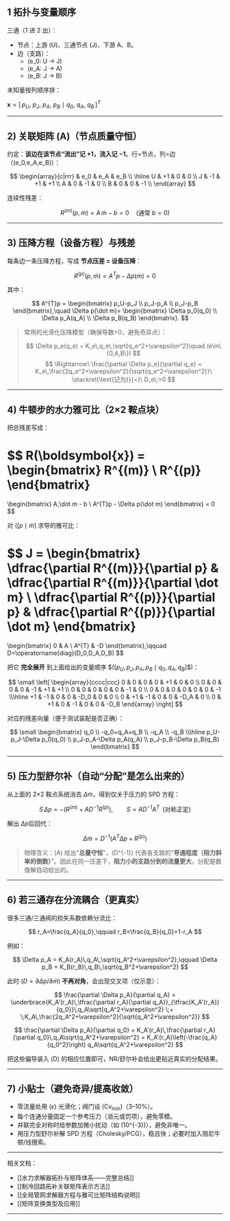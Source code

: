 
## 1 拓扑与变量顺序

三通（1 进 2 出）：
- 节点：上游 \(U\)、三通节点 \(J\)、下游 A、B。
- 边（支路）：
  - \(e_0: U $\to$ J\)
  - \(e_A: J $\to$ A\)
  - \(e_B: J $\to$ B\)

未知量按列顺序排：

$\boldsymbol{x} = [\,p_U,\ p_J,\ p_A,\ p_B\ \mid\ q_0,\ q_A,\ q_B\,]^T$


---

## 2) 关联矩阵 \(A\)（节点质量守恒）

约定：**该边在该节点“流出”记 +1，流入记 −1**。行=节点，列=边（\(e_0,e_A,e_B\)）：

$$
\begin{array}{c|rrr}
 & e_0 & e_A & e_B \\
\hline
U & +1 & 0 & 0 \\
J & -1 & +1 & +1 \\
A & 0 & -1 & 0 \\
B & 0 & 0 & -1 \\
\end{array}
$$

连续性残差：

$$
R^{(m)}(p,\dot m)=A\,\dot m - b = 0 \quad (\text{通常 } b=0)
$$

---

## 3) 压降方程（设备方程）与残差

每条边一条压降方程，写成 **节点压差 = 设备压降**：

$$
R^{(p)}(p,\dot m)=A^{T}p-\Delta p(\dot m)=0
$$

其中：

$$
A^{T}p =
\begin{bmatrix}
 p_U-p_J \\
 p_J-p_A \\
 p_J-p_B
\end{bmatrix},\quad
\Delta p(\dot m)=
\begin{bmatrix}
 \Delta p_0(q_0) \\
 \Delta p_A(q_A) \\
 \Delta p_B(q_B)
\end{bmatrix}.
$$

> 常用的光滑化压降模型（确保导数>0，避免奇异点）：
>
> $$
> \Delta p_e(q_e) = K_e\,q_e\,\sqrt{q_e^2+\varepsilon^2}\quad (e\in\{0,A,B\})
> $$
> $$
> \Rightarrow\ \frac{\partial \Delta p_e}{\partial q_e}
> = K_e\,\frac{2q_e^2+\varepsilon^2}{\sqrt{q_e^2+\varepsilon^2}}\ \stackrel{\text{记为}}{=}\ D_e\;>0
> $$

---

## 4) 牛顿步的水力雅可比（2×2 鞍点块）

把总残差写成：

$$
R(\boldsymbol{x}) =
\begin{bmatrix}
 R^{(m)} \\
 R^{(p)}
\end{bmatrix}
=
\begin{bmatrix}
 A\,\dot m - b \\
 A^{T}p - \Delta p(\dot m)
\end{bmatrix} = 0
$$

对 $([p\mid\dot m]$ 求导的雅可比：

$$
J =
\begin{bmatrix}
 \dfrac{\partial R^{(m)}}{\partial p} & \dfrac{\partial R^{(m)}}{\partial \dot m} \\
 \dfrac{\partial R^{(p)}}{\partial p} & \dfrac{\partial R^{(p)}}{\partial \dot m}
\end{bmatrix}
=
\begin{bmatrix}
 0 & A \\
 A^{T} & -D
\end{bmatrix},\qquad D=\operatorname{diag}(D_0,D_A,D_B)
$$

把它 **完全展开** 到上面给出的变量顺序 $\$([p_U,p_J,p_A,p_B\mid q_0,q_A,q_B]$$\)：

$$
\small
\left[
\begin{array}{cccc|ccc}
 0 & 0 & 0 & 0 & +1 & 0 & 0 \\
 0 & 0 & 0 & 0 & -1 & +1 & +1 \\
 0 & 0 & 0 & 0 & 0 & -1 & 0 \\
 0 & 0 & 0 & 0 & 0 & 0 & -1 \\\hline
 +1 & -1 & 0 & 0 & -D_0 & 0 & 0 \\
 0 & +1 & -1 & 0 & 0 & -D_A & 0 \\
 0 & +1 & 0 & -1 & 0 & 0 & -D_B
\end{array}
\right]
$$

对应的残差向量（便于测试装配是否正确）：

$$
\small
\begin{bmatrix}
 q_0 \\
 -q_0+q_A+q_B \\
 -q_A \\
 -q_B \\\hline
 p_U-p_J-\Delta p_0(q_0) \\
 p_J-p_A-\Delta p_A(q_A) \\
 p_J-p_B-\Delta p_B(q_B)
\end{bmatrix}
$$

---

## 5) 压力型舒尔补（自动“分配”是怎么出来的）

从上面的 2×2 鞍点系统消去 $\Delta\dot m$，得到仅关于压力的 SPD 方程：

$$
S\,\Delta p = -\big(R^{(m)} + A D^{-1} R^{(p)}\big),\qquad S = A D^{-1}A^{T}\;\;\text{(对称正定)}
$$

解出 $\Delta p$后回代：

$$
\Delta\dot m = D^{-1}\big(A^{T}\Delta p + R^{(p)}\big)
$$

> 物理含义：\(A\) 给出“**总量守恒**”，\(D^{-1}\) 代表各支路的“**导通程度（阻力斜率的倒数）**”。因此在同一压差下，**阻力小的支路分到的流量更大**，分配是数值解自动给出的。

---

## 6) 若三通存在**分流耦合**（更真实）

很多三通/三通阀的损失系数依赖分流比：

$$
 r_A=\frac{q_A}{q_0},\qquad r_B=\frac{q_B}{q_0}=1-r_A
$$

例如：

$$
\Delta p_A = K_A(r_A)\,q_A\,\sqrt{q_A^2+\varepsilon^2},\qquad
\Delta p_B = K_B(r_B)\,q_B\,\sqrt{q_B^2+\varepsilon^2}
$$

此时 \($D=\partial\Delta p/\partial\dot m$\) **不再对角**，会出现交叉项（仅示意）：

$$
\frac{\partial \Delta p_A}{\partial q_A}
= \underbrace{K_A'(r_A)\,\tfrac{\partial r_A}{\partial q_A}}_{\tfrac{K_A'(r_A)}{q_0}}\,q_A\sqrt{q_A^2+\varepsilon^2}
\;+
\;K_A\,\frac{2q_A^2+\varepsilon^2}{\sqrt{q_A^2+\varepsilon^2}}
$$

$$
\frac{\partial \Delta p_A}{\partial q_0}
= K_A'(r_A)\,\frac{\partial r_A}{\partial q_0}\,q_A\sqrt{q_A^2+\varepsilon^2}
= K_A'(r_A)\left(-\frac{q_A}{q_0^2}\right) q_A\sqrt{q_A^2+\varepsilon^2}
$$

把这些偏导装入 \(D\) 的相应位置即可，NR/舒尔补会给出更贴近真实的分配结果。

---

## 7) 小贴士（避免奇异/提高收敛）

- 零流量处用 \($\varepsilon$\) 光滑化；阀门设 $(\mathrm{Cv}_{\min})$（3–10%）。
- 每个连通分量固定一个参考压力（消元或罚项），避免零模。
- 并联完全对称时给参数加微小扰动（如 \(10^{-3}\)），避免非唯一。
- 用压力型舒尔补解 SPD 方程（Cholesky/PCG），稳且快；必要时加入阻尼牛顿/线搜索。
---
相关文档：
- [[水力求解器拓扑与矩阵体系——完整总结]]
- [[制冷回路拓补关联矩阵表示方法]]
- [[全局管网求解器方程与雅可比矩阵结构说明]]
- [[矩阵变换类型及应用]]
---




